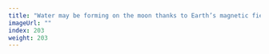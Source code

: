 ```yaml
---
title: "Water may be forming on the moon thanks to Earth’s magnetic field"
imageUrl: ""
index: 203
weight: 203
---
```

